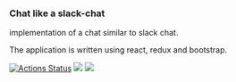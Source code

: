 ### Chat like a slack-chat

implementation of a chat similar to slack chat.

The application is written using react, redux and bootstrap.

[![Actions Status](https://github.com/Tatyana100500/frontend-project-lvl4/workflows/hexlet-check/badge.svg)](https://github.com/Tatyana100500/frontend-project-lvl4/actions)
<a href="https://codeclimate.com/github/Tatyana100500/frontend-project-lvl4/maintainability"><img src="https://api.codeclimate.com/v1/badges/d2fedefb901b3133661c/maintainability" /></a>
<a href="https://codeclimate.com/github/Tatyana100500/frontend-project-lvl4/test_coverage"><img src="https://api.codeclimate.com/v1/badges/d2fedefb901b3133661c/test_coverage" /></a>